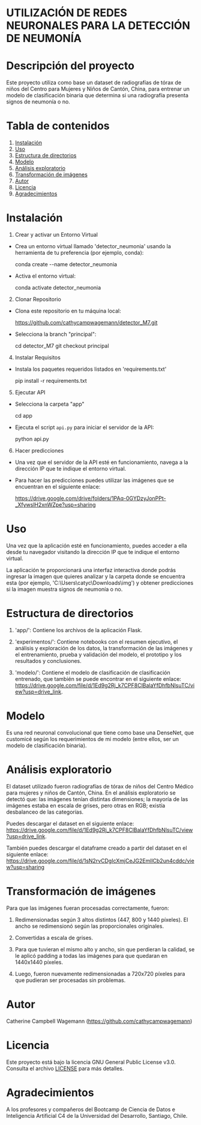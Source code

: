 # UTILIZACIÓN DE REDES NEURONALES PARA LA DETECCIÓN DE NEUMONÍA

# Descripción del proyecto

Este proyecto utiliza como base un dataset de radiografías de tórax de niños del Centro para Mujeres y Niños de Cantón, China, para entrenar un modelo de clasificación binaria que determina si una radiografía presenta signos de neumonía o no.

# Tabla de contenidos

1. [Instalación](#instalación)
2. [Uso](#uso)
3. [Estructura de directorios](#estructura-de-directorios)
4. [Modelo](#modelo)
5. [Análisis exploratorio](#análisis-exploratorio)
6. [Transformación de imágenes](#transformación-de-imágenes)
7. [Autor](#autor)
8. [Licencia](#licencia)
9. [Agradecimientos](#agradecimientos)

#  Instalación

1. Crear y activar un Entorno Virtual
   
-  Crea un entorno virtual llamado 'detector_neumonia' usando la herramienta de tu preferencia (por ejemplo, conda):

   conda create --name detector_neumonia

-  Activa el entorno virtual:
  
   conda activate detector_neumonia
     
2. Clonar Repositorio
   
-  Clona este repositorio en tu máquina local:
  
   https://github.com/cathycampwagemann/detector_M7.git
   
-  Selecciona la branch "principal":

   cd detector_M7
   git checkout principal
   
4. Instalar Requisitos

-  Instala los paquetes requeridos listados en 'requirements.txt'

   pip install -r requirements.txt

5. Ejecutar API

-  Selecciona la carpeta "app"

   cd app  

-  Ejecuta el script `api.py` para iniciar el servidor de la API:

   python api.py
   
6. Hacer predicciones
   
-  Una vez que el servidor de la API esté en funcionamiento, navega a la dirección IP que te indique el entorno virtual.

-  Para hacer las predicciones puedes utilizar las imágenes que se encuentran en el siguiente enlace:
  
   https://drive.google.com/drive/folders/1PAq-0GYDzyJonPPt-_XfywslH2xnWZpe?usp=sharing  

#  Uso

Una vez que la aplicación esté en funcionamiento, puedes acceder a ella desde tu navegador visitando la dirección IP que te indique el entorno virtual. 

La aplicación te proporcionará una interfaz interactiva donde podrás ingresar la imagen que quieres analizar y la carpeta donde se encuentra esta (por ejemplo, 'C:\Users\catyc\Downloads\img\') y obtener predicciones si la imagen muestra signos de neumonía o no.

#  Estructura de directorios

1. 'app/': Contiene los archivos de la aplicación Flask.
   
2. 'experimentos/': Contiene notebooks con el resumen ejecutivo, el análisis y exploración de los datos, la transformación      de las imágenes y el entrenamiento, prueba y validación del modelo, el prototipo y los resultados y conclusiones.

3. 'modelo/': Contiene el modelo de clasificación de clasificación entrenado, que también se puede encontrar en el 
   siguiente enlace: https://drive.google.com/file/d/1Ed9g2Rj_k7CPF8ClBalaYfDhfbNlsuTC/view?usp=drive_link.
   
#  Modelo

Es una red neuronal convolucional que tiene como base una DenseNet, que customicé según los requerimientos de mi modelo (entre ellos, ser un modelo de clasificación binaria).

#  Análisis exploratorio

El dataset utilizado fueron radiografías de tórax de niños del Centro Médico para mujeres y niños de Cantón, China.
En el análisis exploratorio se detectó que: las imágenes tenían distintas dimensiones; la mayoría de las imágenes estaba en escala de grises, pero otras en RGB; existía desbalanceo de las categorías.

Puedes descargar el dataset en el siguiente enlace: https://drive.google.com/file/d/1Ed9g2Rj_k7CPF8ClBalaYfDhfbNlsuTC/view?usp=drive_link.

También puedes descargar el dataframe creado a partir del dataset en el siguiente enlace: https://drive.google.com/file/d/1sN2rvCDgIcXmjCeJG2EmllCb2un4cddc/view?usp=sharing

#  Transformación de imágenes

Para que las imágenes fueran procesadas correctamente, fueron:

1. Redimensionadas según 3 altos distintos (447, 800 y 1440 píxeles). El ancho se redimensionó según las proporcionales        originales.
   
2. Convertidas a escala de grises.
   
3. Para que tuvieran el mismo alto y ancho, sin que perdieran la calidad, se le aplicó padding a todas las imágenes para 
   que quedaran en 1440x1440 píxeles.

4. Luego, fueron nuevamente redimensionadas a 720x720 píxeles para que pudieran ser procesadas sin problemas.

#  Autor

Catherine Campbell Wagemann (https://github.com/cathycampwagemann)

#  Licencia

Este proyecto está bajo la licencia GNU General Public License v3.0. Consulta el archivo [LICENSE](LICENSE) para más detalles.

#  Agradecimientos

A los profesores y compañeros del Bootcamp de Ciencia de Datos e Inteligencia Artificial C4 de la Universidad del Desarrollo, Santiago, Chile.

